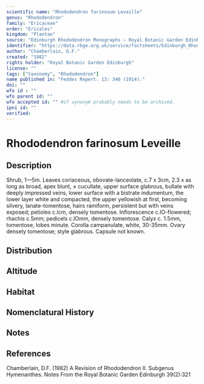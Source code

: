```yaml
---
scientific name: "Rhododendron farinosum Leveille"
genus: "Rhododendron"
family: "Ericaceae"
order: "Ericales"
kingdom: "Plantae"
source: "Edinburgh Rhododendron Monographs – Royal Botanic Garden Edinburgh"
identifier: "https://data.rbge.org.uk/service/factsheets/Edinburgh_Rhododendron_Monographs.xhtml"
author: "Chamberlain, D.F."
created: "1982"
rights holder: "Royal Botanic Garden Edinburgh"
license: ""
tags: ["taxonomy", "Rhododendron"]
name published in: "Feddes Repert. 13: 340 (1914)."
doi: ""
wfo id : ""
wfo parent id: ""
wfo accepted id: "" #if synonym probably needs to be archived.                      
ipni id: ""
verified:
---
```


                       

# Rhododendron farinosum Leveille

## Description
Shrub, 1—5m. Leaves coriaceous, obovate-lanceolate, c.7 x 3cm, 2.3 x as long as broad, apex blunt, ± cucullate, upper surface glabrous, bullate with deeply impressed veins, lower surface with a bistrate indumentum, the lower layer white and compacted, the upper yellowish at first, becoming silvery, lanate-tomentose, hairs ramiform, persistent but with veins exposed; petioles c.lcm, densely tomentose. Inflorescence c.lO-flowered; rhachis c.5mm; pedicels c.lOmm, densely tomentose. Calyx c. 1.5mm, tomentose, lobes minute. Corolla campanulate, white, 30-35mm. Ovary densely tomentose; style glabrous. Capsule not known.

## Distribution


## Altitude


## Habitat


## Nomenclatural History

                       
## Notes


## References

Chamberlain, D.F. (1982) A Revision of Rhododendron II. Subgenus Hymenanthes. Notes From the Royal Botanic Garden Edinburgh 39(2):321
